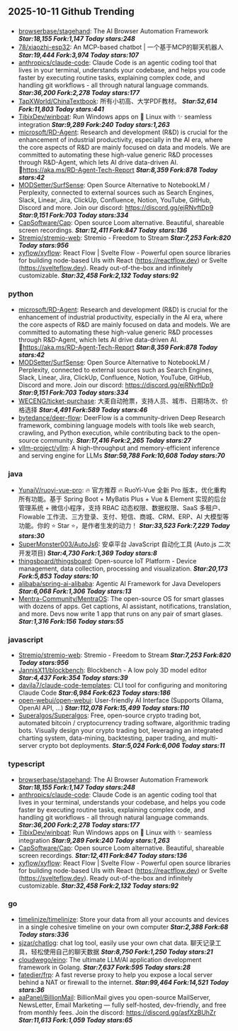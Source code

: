 ## 2025-10-11 Github Trending

### 
* [browserbase/stagehand](https://github.com/browserbase/stagehand): The AI Browser Automation Framework ***Star:18,155 Fork:1,147 Today stars:248***
* [78/xiaozhi-esp32](https://github.com/78/xiaozhi-esp32): An MCP-based chatbot | 一个基于MCP的聊天机器人 ***Star:19,444 Fork:3,974 Today stars:107***
* [anthropics/claude-code](https://github.com/anthropics/claude-code): Claude Code is an agentic coding tool that lives in your terminal, understands your codebase, and helps you code faster by executing routine tasks, explaining complex code, and handling git workflows - all through natural language commands. ***Star:36,200 Fork:2,278 Today stars:177***
* [TapXWorld/ChinaTextbook](https://github.com/TapXWorld/ChinaTextbook): 所有小初高、大学PDF教材。 ***Star:52,614 Fork:11,803 Today stars:441***
* [TibixDev/winboat](https://github.com/TibixDev/winboat): Run Windows apps on 🐧 Linux with ✨ seamless integration ***Star:9,289 Fork:240 Today stars:1,263***
* [microsoft/RD-Agent](https://github.com/microsoft/RD-Agent): Research and development (R&D) is crucial for the enhancement of industrial productivity, especially in the AI era, where the core aspects of R&D are mainly focused on data and models. We are committed to automating these high-value generic R&D processes through R&D-Agent, which lets AI drive data-driven AI. 🔗https://aka.ms/RD-Agent-Tech-Report ***Star:8,359 Fork:878 Today stars:42***
* [MODSetter/SurfSense](https://github.com/MODSetter/SurfSense): Open Source Alternative to NotebookLM / Perplexity, connected to external sources such as Search Engines, Slack, Linear, Jira, ClickUp, Confluence, Notion, YouTube, GitHub, Discord and more. Join our discord: https://discord.gg/ejRNvftDp9 ***Star:9,151 Fork:703 Today stars:334***
* [CapSoftware/Cap](https://github.com/CapSoftware/Cap): Open source Loom alternative. Beautiful, shareable screen recordings. ***Star:12,411 Fork:847 Today stars:136***
* [Stremio/stremio-web](https://github.com/Stremio/stremio-web): Stremio - Freedom to Stream ***Star:7,253 Fork:820 Today stars:956***
* [xyflow/xyflow](https://github.com/xyflow/xyflow): React Flow | Svelte Flow - Powerful open source libraries for building node-based UIs with React (https://reactflow.dev) or Svelte (https://svelteflow.dev). Ready out-of-the-box and infinitely customizable. ***Star:32,458 Fork:2,132 Today stars:92***

### python
* [microsoft/RD-Agent](https://github.com/microsoft/RD-Agent): Research and development (R&D) is crucial for the enhancement of industrial productivity, especially in the AI era, where the core aspects of R&D are mainly focused on data and models. We are committed to automating these high-value generic R&D processes through R&D-Agent, which lets AI drive data-driven AI. 🔗https://aka.ms/RD-Agent-Tech-Report ***Star:8,359 Fork:878 Today stars:42***
* [MODSetter/SurfSense](https://github.com/MODSetter/SurfSense): Open Source Alternative to NotebookLM / Perplexity, connected to external sources such as Search Engines, Slack, Linear, Jira, ClickUp, Confluence, Notion, YouTube, GitHub, Discord and more. Join our discord: https://discord.gg/ejRNvftDp9 ***Star:9,151 Fork:703 Today stars:334***
* [WECENG/ticket-purchase](https://github.com/WECENG/ticket-purchase): 大麦自动抢票，支持人员、城市、日期场次、价格选择 ***Star:4,491 Fork:589 Today stars:46***
* [bytedance/deer-flow](https://github.com/bytedance/deer-flow): DeerFlow is a community-driven Deep Research framework, combining language models with tools like web search, crawling, and Python execution, while contributing back to the open-source community. ***Star:17,416 Fork:2,265 Today stars:27***
* [vllm-project/vllm](https://github.com/vllm-project/vllm): A high-throughput and memory-efficient inference and serving engine for LLMs ***Star:59,788 Fork:10,608 Today stars:70***

### java
* [YunaiV/ruoyi-vue-pro](https://github.com/YunaiV/ruoyi-vue-pro): 🔥 官方推荐 🔥 RuoYi-Vue 全新 Pro 版本，优化重构所有功能。基于 Spring Boot + MyBatis Plus + Vue & Element 实现的后台管理系统 + 微信小程序，支持 RBAC 动态权限、数据权限、SaaS 多租户、Flowable 工作流、三方登录、支付、短信、商城、CRM、ERP、AI 大模型等功能。你的 ⭐️ Star ⭐️，是作者生发的动力！ ***Star:33,523 Fork:7,229 Today stars:30***
* [SuperMonster003/AutoJs6](https://github.com/SuperMonster003/AutoJs6): 安卓平台 JavaScript 自动化工具 (Auto.js 二次开发项目) ***Star:4,730 Fork:1,369 Today stars:8***
* [thingsboard/thingsboard](https://github.com/thingsboard/thingsboard): Open-source IoT Platform - Device management, data collection, processing and visualization. ***Star:20,173 Fork:5,853 Today stars:10***
* [alibaba/spring-ai-alibaba](https://github.com/alibaba/spring-ai-alibaba): Agentic AI Framework for Java Developers ***Star:6,068 Fork:1,306 Today stars:13***
* [Mentra-Community/MentraOS](https://github.com/Mentra-Community/MentraOS): The open-source OS for smart glasses with dozens of apps. Get captions, AI assistant, notifications, translation, and more. Devs now write 1 app that runs on any pair of smart glases. ***Star:1,316 Fork:156 Today stars:55***

### javascript
* [Stremio/stremio-web](https://github.com/Stremio/stremio-web): Stremio - Freedom to Stream ***Star:7,253 Fork:820 Today stars:956***
* [JannisX11/blockbench](https://github.com/JannisX11/blockbench): Blockbench - A low poly 3D model editor ***Star:4,437 Fork:354 Today stars:39***
* [davila7/claude-code-templates](https://github.com/davila7/claude-code-templates): CLI tool for configuring and monitoring Claude Code ***Star:6,984 Fork:623 Today stars:186***
* [open-webui/open-webui](https://github.com/open-webui/open-webui): User-friendly AI Interface (Supports Ollama, OpenAI API, ...) ***Star:112,078 Fork:15,499 Today stars:110***
* [Superalgos/Superalgos](https://github.com/Superalgos/Superalgos): Free, open-source crypto trading bot, automated bitcoin / cryptocurrency trading software, algorithmic trading bots. Visually design your crypto trading bot, leveraging an integrated charting system, data-mining, backtesting, paper trading, and multi-server crypto bot deployments. ***Star:5,024 Fork:6,006 Today stars:11***

### typescript
* [browserbase/stagehand](https://github.com/browserbase/stagehand): The AI Browser Automation Framework ***Star:18,155 Fork:1,147 Today stars:248***
* [anthropics/claude-code](https://github.com/anthropics/claude-code): Claude Code is an agentic coding tool that lives in your terminal, understands your codebase, and helps you code faster by executing routine tasks, explaining complex code, and handling git workflows - all through natural language commands. ***Star:36,200 Fork:2,278 Today stars:177***
* [TibixDev/winboat](https://github.com/TibixDev/winboat): Run Windows apps on 🐧 Linux with ✨ seamless integration ***Star:9,289 Fork:240 Today stars:1,263***
* [CapSoftware/Cap](https://github.com/CapSoftware/Cap): Open source Loom alternative. Beautiful, shareable screen recordings. ***Star:12,411 Fork:847 Today stars:136***
* [xyflow/xyflow](https://github.com/xyflow/xyflow): React Flow | Svelte Flow - Powerful open source libraries for building node-based UIs with React (https://reactflow.dev) or Svelte (https://svelteflow.dev). Ready out-of-the-box and infinitely customizable. ***Star:32,458 Fork:2,132 Today stars:92***

### go
* [timelinize/timelinize](https://github.com/timelinize/timelinize): Store your data from all your accounts and devices in a single cohesive timeline on your own computer ***Star:2,388 Fork:68 Today stars:336***
* [sjzar/chatlog](https://github.com/sjzar/chatlog): chat log tool, easily use your own chat data. 聊天记录工具，轻松使用自己的聊天数据 ***Star:8,750 Fork:1,250 Today stars:21***
* [cloudwego/eino](https://github.com/cloudwego/eino): The ultimate LLM/AI application development framework in Golang. ***Star:7,637 Fork:595 Today stars:28***
* [fatedier/frp](https://github.com/fatedier/frp): A fast reverse proxy to help you expose a local server behind a NAT or firewall to the internet. ***Star:99,464 Fork:14,521 Today stars:36***
* [aaPanel/BillionMail](https://github.com/aaPanel/BillionMail): BillionMail gives you open-source MailServer, NewsLetter, Email Marketing — fully self-hosted, dev-friendly, and free from monthly fees. Join the discord: https://discord.gg/asfXzBUhZr ***Star:11,613 Fork:1,059 Today stars:65***
